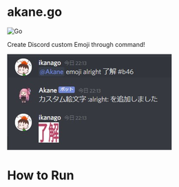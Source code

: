 # akane.go

![Go](https://github.com/ikanago/akane.go/workflows/Go/badge.svg?branch=master)

Create Discord custom Emoji through command!

![](https://github.com/ikanago/akane.go/blob/master/.github/images/example01.jpg/?raw=true)

# How to Run
